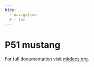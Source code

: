 ```yaml
---
hide:
  - navigation
  # - toc
---
```

# P51 mustang

For full documentation visit [mkdocs.org](https://www.mkdocs.org).

